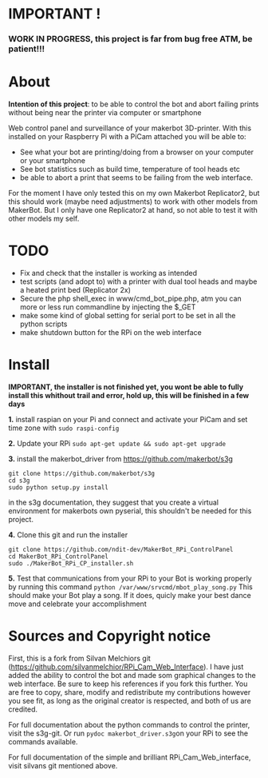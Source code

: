 # IMPORTANT !
### WORK IN PROGRESS, this project is far from bug free ATM, be patient!!!

# About
<b>Intention of this project</b>: to be able to control the bot and abort failing prints without being near the printer via computer or smartphone

Web control panel and surveillance of your makerbot 3D-printer.
With this installed on your Raspberry Pi with a PiCam attached you will be able to:
 - See what your bot are printing/doing from a browser on your computer or your smartphone
 - See bot statistics such as build time, temperature of tool heads etc
 - be able to abort a print that seems to be failing from the web interface.

For the moment I have only tested this on my own Makerbot Replicator2, but this should work (maybe need adjustments) to work with other models from MakerBot. But I only have one Replicator2 at hand, so not able to test it with other models my self.

# TODO
 - Fix and check that the installer is working as intended
 - test scripts (and adopt to) with a printer with dual tool heads and maybe a heated print bed (Replicator 2x)
 - Secure the php shell_exec in www/cmd_bot_pipe.php, atm you can more or less run commandline by injecting the $_GET
 - make some kind of global setting for serial port to be set in all the python scripts
 - make shutdown button for the RPi on the web interface

# Install
<b>IMPORTANT, the installer is not finished yet, you wont be able to fully install this whithout trail and error, hold up, this will be finished in a few days</b>

<b>1.</b> install raspian on your Pi and connect and activate your PiCam and set time zone with
```sudo raspi-config```

<b>2.</b> Update your RPi
```sudo apt-get update && sudo apt-get upgrade```

<b>3.</b> install the makerbot_driver from https://github.com/makerbot/s3g
```
git clone https://github.com/makerbot/s3g
cd s3g
sudo python setup.py install
```

in the s3g documentation, they suggest that you create a virtual environment for makerbots own pyserial, this shouldn't be needed for this project.

<b>4.</b> Clone this git and run the installer
```
git clone https://github.com/ndit-dev/MakerBot_RPi_ControlPanel
cd MakerBot_RPi_ControlPanel
sudo ./MakerBot_RPi_CP_installer.sh
```

<b>5.</b> Test that communications from your RPi to your Bot is working properly by running this command
```python /var/www/srvcmd/mbot_play_song.py```
This should make your Bot play a song. If it does, quicly make your best dance move and celebrate your accomplishment

# Sources and Copyright notice
First, this is a fork from Silvan Melchiors git (https://github.com/silvanmelchior/RPi_Cam_Web_Interface). I have just added the ability to control the bot and made som graphical changes to the web interface. Be sure to keep his references if you fork this further.
You are free to copy, share, modify and redistribute my contributions however you see fit, as long as the original creator is respected, and both of us are credited.


For full documentation about the python commands to control the printer, visit the s3g-git.
Or run ```pydoc makerbot_driver.s3g```on your RPi to see the commands available.

For full documentation of the simple and brilliant RPi_Cam_Web_interface, visit silvans git mentioned above.
